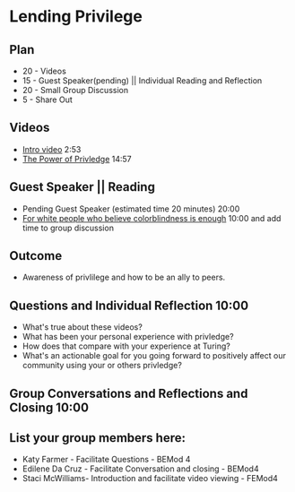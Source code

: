 # Lending Privilege
## Plan

* 20 - Videos
* 15 - Guest Speaker(pending) || Individual Reading and Reflection
* 20 - Small Group Discussion
* 5 - Share Out 

## Videos
* [Intro video](https://www.youtube.com/watch?v=SqL9onVybW0) 2:53
* [The Power of Privledge](https://www.youtube.com/watch?v=N0acvkHIiZs) 14:57

## Guest Speaker || Reading
* Pending Guest Speaker (estimated time 20 minutes) 20:00
* [For white people who believe colorblindness is enough](http://www.huffingtonpost.com/entry/for-white-people-who-believe-colorblindness-is-enough_us_5782a4b0e4b0f06648f526a1?section=) 10:00 and add time to group discussion

## Outcome 
* Awareness of privlilege and how to be an ally to peers.

## Questions and Individual Reflection 10:00
* What's true about these videos?
* What has been your personal experience with privledge?
* How does that compare with your experience at Turing?
* What's an actionable goal for you going forward to positively affect our community using your or others privledge?

## Group Conversations and Reflections and Closing 10:00

## List your group members here:
* Katy Farmer - Facilitate Questions - BEMod 4 
* Edilene Da Cruz - Facilitate Conversation and closing - BEMod4
* Staci McWilliams- Introduction and facilitate video viewing - FEMod4
